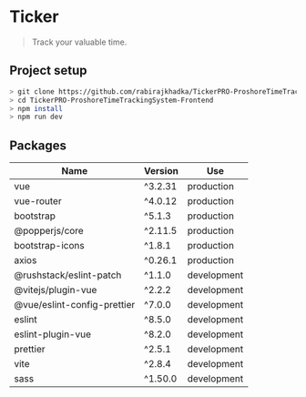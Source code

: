 # Ticker

> Track your valuable time.

## Project setup

```sh
> git clone https://github.com/rabirajkhadka/TickerPRO-ProshoreTimeTrackingSystem-Frontend.git
> cd TickerPRO-ProshoreTimeTrackingSystem-Frontend
> npm install
> npm run dev
```

## Packages

| Name                        | Version | Use         |
| --------------------------- | ------- | ----------- |
| vue                         | ^3.2.31 | production  |
| vue-router                  | ^4.0.12 | production  |
| bootstrap                   | ^5.1.3  | production  |
| @popperjs/core              | ^2.11.5 | production  |
| bootstrap-icons             | ^1.8.1  | production  |
| axios                       | ^0.26.1 | production  |
| @rushstack/eslint-patch     | ^1.1.0  | development |
| @vitejs/plugin-vue          | ^2.2.2  | development |
| @vue/eslint-config-prettier | ^7.0.0  | development |
| eslint                      | ^8.5.0  | development |
| eslint-plugin-vue           | ^8.2.0  | development |
| prettier                    | ^2.5.1  | development |
| vite                        | ^2.8.4  | development |
| sass                        | ^1.50.0 | development |
